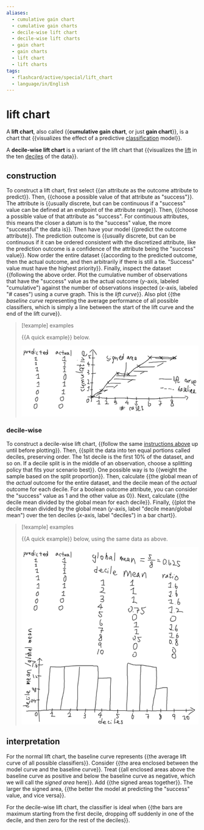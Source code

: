 ```yaml
---
aliases:
  - cumulative gain chart
  - cumulative gain charts
  - decile-wise lift chart
  - decile-wise lift charts
  - gain chart
  - gain charts
  - lift chart
  - lift charts
tags:
  - flashcard/active/special/lift_chart
  - language/in/English
---
```


# lift chart

A __lift chart__, also called {{__cumulative gain chart__, or just __gain chart__}}, is a chart that {{visualizes the effect of a predictive [classification](../general/statistical%20classification.md) model}}. <!--SR:!2024-12-14,153,258!2024-11-10,147,298-->

A __decile-wise lift chart__ is a variant of the lift chart that {{visualizes the [lift](../general/association%20rule%20learning.md#lift) in the ten [deciles](../general/decile.md) of the data}}. <!--SR:!2024-12-24,192,310-->

## construction

To construct a lift chart, first select {{an attribute as the outcome attribute to predict}}. Then, {{choose a possible value of that attribute as "success"}}. The attribute is {{usually discrete, but can be continuous if a "success" value can be defined at an endpoint of the attribute range}}. Then, {{choose a possible value of that attribute as "success". For continuous attributes, this means the closer a datum is to the "success" value, the more "successful" the data is}}. Then have your model {{predict the outcome attribute}}. The prediction outcome is {{usually discrete, but can be continuous if it can be ordered consistent with the discretized attribute, like the prediction outcome is a confidence of the attribute being the "success" value}}. Now order the entire dataset {{according to the predicted outcome, then the actual outcome, and then arbitrarily if there is still a tie. "Success" value must have the highest priority}}. Finally, inspect the dataset {{following the above order. Plot the cumulative number of observations that have the "success" value as the actual outcome (_y_-axis, labeled "cumulative") against the number of observations inspected (_x_-axis, labeled "# cases") using a curve graph. This is the _lift curve_}}. Also plot {{the _baseline curve_ representing the average performance of all possible classifiers, which is simply a line between the start of the lift curve and the end of the lift curve}}. <!--SR:!2024-10-15,127,290!2024-11-26,153,270!2025-09-02,348,298!2024-09-30,114,270!2024-10-13,125,278!2025-06-25,283,278!2025-01-31,185,270!2025-01-06,168,280!2025-02-23,201,280-->

> [!example] examples
>
> {{A quick example}} below.
>
> ![lift chart example](attachments/Pasted%20image%2020240322145601.png) <!--SR:!2024-09-29,113,270-->

### decile-wise

To construct a decile-wise lift chart, {{follow the same [instructions above](#construction) up until before plotting}}. Then, {{split the data into ten equal portions called deciles, preserving order. The 1st decile is the first 10% of the dataset, and so on. If a decile split is in the middle of an observation, choose a splitting policy that fits your scenario best}}. One possible way is to {{weight the sample based on the split proportion}}. Then, calculate {{the global mean of the _actual_ outcome for the entire dataset, and the decile mean of the _actual_ outcome for each decile. For a boolean outcome attribute, you can consider the "success" value as 1 and the other value as 0}}. Next, calculate {{the decile mean divided by the global mean for each decile}}. Finally, {{plot the decile mean divided by the global mean (_y_-axis, label "decile mean/global mean") over the ten deciles (_x_-axis, label "deciles") in a bar chart}}. <!--SR:!2025-01-23,200,278!2025-08-13,330,290!2025-05-04,232,250!2025-02-18,186,250!2024-10-05,126,290!2024-11-13,129,250-->

> [!example] examples
>
> {{A quick example}} below, using the same data as above.
>
> ![decile-wise lift chart example](attachments/Pasted%20image%2020240322164126.png) <!--SR:!2024-09-28,114,270-->

## interpretation

For the normal lift chart, the baseline curve represents {{the average lift curve of all possible classifiers}}. Consider {{the area enclosed between the model curve and the baseline curve}}. Treat {{all enclosed areas above the baseline curve as positive and below the baseline curve as negative, which we will call the _signed area_ here}}. Add {{the signed areas together}}. The larger the signed area, {{the better the model at predicting the "success" value, and vice versa}}. <!--SR:!2025-07-09,309,298!2024-11-04,156,310!2024-09-27,115,290!2024-12-07,181,310!2024-11-02,152,310-->

For the decile-wise lift chart, the classifier is ideal when {{the bars are maximum starting from the first decile, dropping off suddenly in one of the decile, and then zero for the rest of the deciles}}. <!--SR:!2024-12-17,172,278-->
